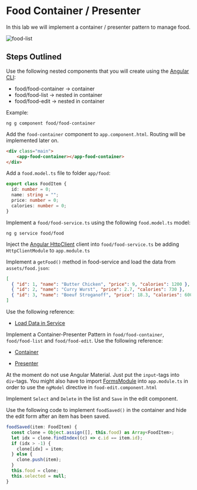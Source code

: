 # Food Container / Presenter

In this lab we will implement a container / presenter pattern to manage food. 

![food-list](_images/food-list.png)

## Steps Outlined

Use the following nested components that you will create using the [Angular CLI](https://angular.io/cli/generate#component-command):

- food/food-container -> container
- food/food-list -> nested in container
- food/food-edit -> nested in container

Example:

```
ng g component food/food-container
```

Add the `food-container` component to `app.component.html`. Routing will be implemented later on. 

```html
<div class="main">
    <app-food-container></app-food-container>
</div>
```

Add a `food.model.ts` file to folder `app/food`:

```typescript
export class FoodItem {
  id: number = 0;
  name: string = "";
  price: number = 0;
  calories: number = 0;
}
```

Implement a `food/food-service.ts` using the following `food.model.ts` model:

```
ng g service food/food
```

Inject the [Angular HttpClient](https://angular.io/guide/http) client into `food/food-service.ts` be adding `HttpClientModule` to `app.module.ts`

Implement a `getFood()` method in food-service and load the data from `assets/food.json`:

```json
[
  { "id": 1, "name": "Butter Chicken", "price": 9, "calories": 1200 },
  { "id": 2, "name": "Curry Wurst", "price": 2.7, "calories": 730 },
  { "id": 3, "name": "Boeuf Stroganoff", "price": 18.3, "calories": 600 }
]
```
Use the following reference: 

- [Load Data in Service](/demos/03-fundamentals/ng-fundamentals/src/app/demos/samples/persons/person.service.ts)

Implement a Container-Presenter Pattern in `food/food-container`, `food/food-list` and `food/food-edit`. Use the following reference: 

- [Container](/demos/03-fundamentals/ng-fundamentals/src/app/demos/samples/container)

- [Presenter](/demos/03-fundamentals/ng-fundamentals/src/app/demos/samples/persons)

At the moment do not use Angular Material. Just put the `input`-tags into `div`-tags. You might also have to import [FormsModule](https://angular.io/guide/frequent-ngmodules) into `app.module.ts` in order to use the `ngModel` directive in `food-edit.component.html`

Implement `Select` and `Delete` in the list and `Save` in the edit component.

Use the following code to implement `foodSaved()` in the container and hide the edit form after an item has been saved.

```typescript
foodSaved(item: FoodItem) {
  const clone = Object.assign([], this.food) as Array<FoodItem>;
  let idx = clone.findIndex((c) => c.id == item.id);
  if (idx > -1) {
    clone[idx] = item;
  } else {
    clone.push(item);
  }
  this.food = clone;
  this.selected = null;
}
```